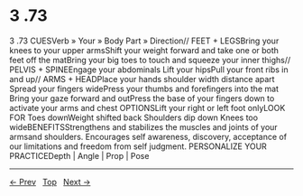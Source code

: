 # 3 .73

3 .73
CUESVerb » Your » Body Part » Direction// FEET + LEGSBring your knees to your upper armsShift your weight forward and take one or both feet off the matBring your big toes to touch and squeeze your inner thighs// PELVIS + SPINEEngage your abdominals Lift your hipsPull your front ribs in and up// ARMS + HEADPlace your hands shoulder width distance apart Spread your fingers widePress your thumbs and forefingers into the mat Bring your gaze forward and outPress the base of your fingers down to activate your arms and chest
OPTIONSLift your right or left foot onlyLOOK FOR Toes downWeight shifted back Shoulders dip down Knees too wideBENEFITSStrengthens and stabilizes the muscles and joints of your armsand shoulders. Encourages self awareness, discovery, acceptance of our limitations and freedom from self judgment.
PERSONALIZE YOUR PRACTICEDepth | Angle | Prop | Pose


---
[← Prev](/pages/page-123.md) &nbsp; [Top](/index.md) &nbsp; [Next →](/pages/page-125.md)
